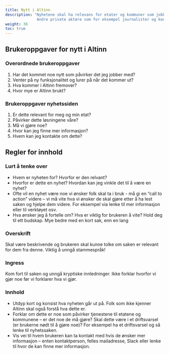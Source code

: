 ```yaml
---
title: Nytt i Altinn
description: "Nyhetene skal ha relevans for etater og kommuner som jobber med digitalisering. Både tjenesteeiere og de som ikke bruker Altinn ennå.
              Andre private aktøre som for eksempel journalister og konsulenthus vil også kunne ha nytte av informasjonen."
weight: 36
toc: true
---
```


## Brukeroppgaver for nytt i Altinn

### Overordnede brukeroppgaver

1.	Har det kommet noe nytt som påvirker det jeg jobber med? 
2.	Venter på ny funksjonalitet og lurer på når det kommer ut? 
3.	Hva kommer i Altinn fremover?
4.	Hvor mye er Altinn brukt? 

### Brukeroppgaver nyhetssiden

1.	Er dette relevant for meg og min etat? 
2.	Påvirker dette løsningene våre? 
3.	Må vi gjøre noe? 
4.	Hvor kan jeg finne mer informasjon?
5.	Hvem kan jeg kontakte om dette?

## Regler for innhold

### Lurt å tenke over

- Hvem er nyheten for? Hvorfor er den relvant?
- Hvorfor er dette en nyhet? Hvordan kan jeg vinkle det til å være en nyhet?
- Ofte vil en nyhet være noe vi ønsker folk skal ta i bruk - må gi en “call to action” videre – vi må vite hva vi ønsker de skal gjøre etter å ha lest saken og hjelpe dem videre.
  For eksempel via lenke til mer informasjon eller til verktøyet osv.
- Hva ønsker jeg å fortelle om? Hva er viktig for brukeren å vite? Hold deg til ett budskap. Mye bedre med en kort sak, enn en lang

### Overskrift
Skal være beskrivende og brukeren skal kunne tolke om saken er relevant for dem fra denne. Viktig å unngå stammespråk!

### Ingress 
Kom fort til saken og unngå kryptiske innledninger. Ikke forklar hvorfor vi gjør noe før vi forklarer hva vi gjør.

### Innhold 

- Utdyp kort og konsist hva nyheten går ut på. Folk som ikke kjenner Altinn skal også forstå hva dette er. 
- Forklar om dette er noe som påvirker tjenestene til etatene og kommunene – er det noe de må gjøre? Skal dette være i et driftsvarsel (er brukerne nødt til å gjøre noe)?
  For eksempel ha et driftsvarsel og så lenke til nyhetssaken.
- Vis vei til hvem brukeren kan ta kontakt med hvis de ønsker mer informasjon – enten kontaktperson, felles mailadresse, Slack eller lenke til hvor de kan finne mer informasjon.

